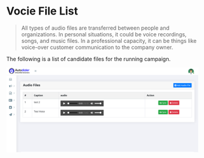 # Vocie File List

>All types of audio files are transferred between people and organizations. In personal situations, it could be voice recordings, songs, and music files. In a professional capacity, it can be things like voice-over customer communication to the company owner. 

The following is a list of candidate files for the running campaign. 

![image](img/10.png)